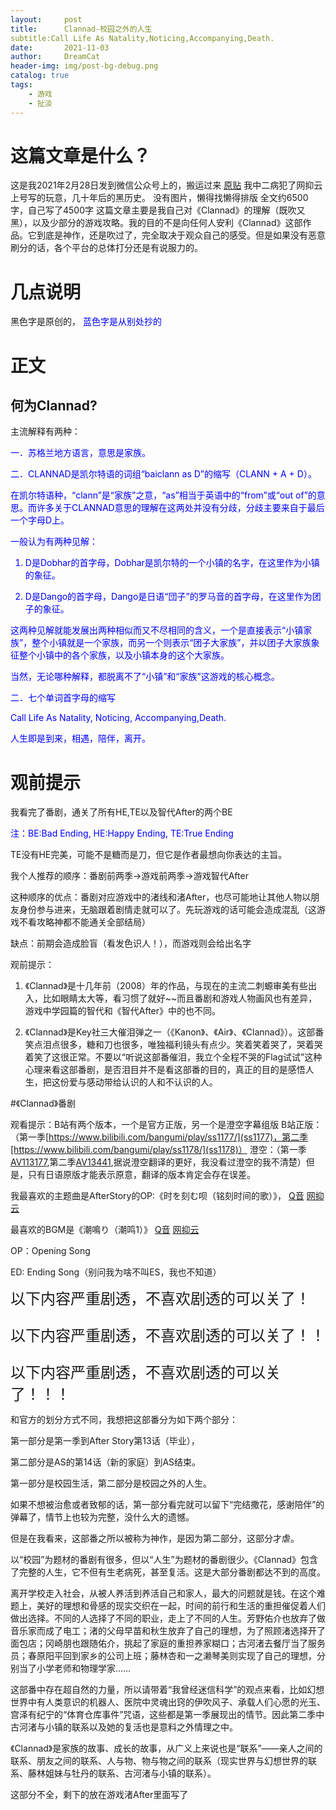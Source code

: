 ```yaml
---
layout:     post
title:      Clannad-校园之外的人生
subtitle:Call Life As Natality,Noticing,Accompanying,Death.
date:       2021-11-03
author:     DreamCat
header-img: img/post-bg-debug.png
catalog: true
tags:
    - 游戏
    - 扯淡
---
```


# 这篇文章是什么？

这是我2021年2月28日发到微信公众号上的，搬运过来
[原贴](https://mp.weixin.qq.com/s/ECJTcIBji2smH3rgpWd2iw)
我中二病犯了网抑云上号写的玩意，几十年后的黑历史。
没有图片，懒得找懒得排版
全文约6500字，自己写了4500字
这篇文章主要是我自己对《Clannad》的理解（既吹又黑），以及少部分的游戏攻略。我的目的不是向任何人安利《Clannad》这部作品。它到底是神作，还是吹过了，完全取决于观众自己的感受。但是如果没有恶意刷分的话，各个平台的总体打分还是有说服力的。

# 几点说明

黑色字是原创的，
<font color=blue>蓝色字是从别处抄的</font>

# 正文

## 何为Clannad?

主流解释有两种：

<font color=blue>一．苏格兰地方语言，意思是家族。

二．CLANNAD是凯尔特语的词组“baiclann as D”的缩写（CLANN + A + D）。

在凯尔特语种，“clann”是“家族”之意，“as”相当于英语中的“from”或“out of”的意思。而许多关于CLANNAD意思的理解在这两处并没有分歧，分歧主要来自于最后一个字母D上。

一般认为有两种见解：

1. D是Dobhar的首字母，Dobhar是凯尔特的一个小镇的名字，在这里作为小镇的象征。

2. D是Dango的首字母，Dango是日语“団子”的罗马音的首字母，在这里作为团子的象征。

这两种见解就能发展出两种相似而又不尽相同的含义，一个是直接表示“小镇家族”，整个小镇就是一个家族，而另一个则表示“团子大家族”，并以团子大家族象征整个小镇中的各个家族，以及小镇本身的这个大家族。

当然，无论哪种解释，都脱离不了“小镇”和“家族”这游戏的核心概念。

二．七个单词首字母的缩写

Call Life As Natality, Noticing, Accompanying,Death.

人生即是到来，相遇，陪伴，离开。</font>

# 观前提示

我看完了番剧，通关了所有HE,TE以及智代After的两个BE

<font color=blue>注：BE:Bad Ending,
HE:Happy Ending,
TE:True Ending</font>

TE没有HE完美，可能不是糖而是刀，但它是作者最想向你表达的主旨。

 

我个人推荐的顺序：番剧前两季→游戏前两季→游戏智代After

这种顺序的优点：番剧对应游戏中的渚线和渚After，也尽可能地让其他人物以朋友身份参与进来，无脑跟着剧情走就可以了。先玩游戏的话可能会造成混乱（这游戏不看攻略神都不能通关全部结局）

缺点：前期会造成脸盲（看发色识人！），而游戏则会给出名字

观前提示：

1. 《Clannad》是十几年前（2008）年的作品，与现在的主流二刺螈审美有些出入，比如眼睛太大等，看习惯了就好~~而且番剧和游戏人物画风也有差异，游戏中学园篇的智代和《智代After》中的也不同。

2. 《Clannad》是Key社三大催泪弹之一（《Kanon》、《Air》、《Clannad》）。这部番笑点泪点很多，糖和刀也很多，唯独福利镜头有点少。笑着笑着哭了，哭着哭着笑了这很正常。不要以“听说这部番催泪，我立个全程不哭的Flag试试”这种心理来看这部番剧，是否泪目并不是看这部番的目的，真正的目的是感悟人生，把这份爱与感动带给认识的人和不认识的人。

#《Clannad》番剧

观看提示：B站有两个版本，一个是官方正版，另一个是澄空字幕组版
B站正版：（第一季[https://www.bilibili.com/bangumi/play/ss1177/](ss1177)，第二季[https://www.bilibili.com/bangumi/play/ss1178/](ss1178)）
澄空：（第一季[AV113177](https://www.bilibili.com/video/av113177),第二季[AV13441](https://www.bilibili.com/video/av13441),据说澄空翻译的更好，我没看过澄空的我不清楚）但是，只有日语原版才能表示原意，翻译的版本肯定会存在误差。

我最喜欢的主题曲是AfterStory的OP:《时を刻む呗（铭刻时间的歌）》，
[Q音]() 
[网抑云]()

最喜欢的BGM是《潮鳴り（潮鸣1）》
[Q音]() 
[网抑云]()

OP：Opening Song

ED: Ending Song（别问我为啥不叫ES，我也不知道）

<font size=5>
以下内容严重剧透，不喜欢剧透的可以关了！

以下内容严重剧透，不喜欢剧透的可以关了！！

以下内容严重剧透，不喜欢剧透的可以关了！！！
</font>


和官方的划分方式不同，我想把这部番分为如下两个部分：

第一部分是第一季到After Story第13话（毕业），

第二部分是AS的第14话（新的家庭）到AS结束。

第一部分是校园生活，第二部分是校园之外的人生。

如果不想被治愈或者致郁的话，第一部分看完就可以留下“完结撒花，感谢陪伴”的弹幕了，情节上也较为完整，没什么大的遗憾。

但是在我看来，这部番之所以被称为神作，是因为第二部分，这部分才虐。

以“校园”为题材的番剧有很多，但以“人生”为题材的番剧很少。《Clannad》包含了完整的人生，它不但有生老病死，甚至复活。这是大部分番剧都达不到的高度。

离开学校走入社会，从被人养活到养活自己和家人，最大的问题就是钱。在这个难题上，美好的理想和骨感的现实交织在一起，时间的前行和生活的重担催促着人们做出选择。不同的人选择了不同的职业，走上了不同的人生。芳野佑介也放弃了做音乐家而成了电工；渚的父母早苗和秋生放弃了自己的理想，为了照顾渚选择开了面包店；冈崎朋也跟随佑介，挑起了家庭的重担养家糊口；古河渚去餐厅当了服务员；春原阳平回到家乡的公司上班；藤林杏和一之濑琴美则实现了自己的理想，分别当了小学老师和物理学家……

这部番中存在超自然的力量，所以请带着“我曾经迷信科学”的观点来看，比如幻想世界中有人类意识的机器人、医院中灵魂出窍的伊吹风子、承载人们心愿的光玉、宫泽有纪宁的“体育仓库事件”咒语，这些都是第一季展现出的情节。因此第二季中古河渚与小镇的联系以及她的复活也是意料之外情理之中。

《Clannad》是家族的故事、成长的故事，从广义上来说也是“联系”——亲人之间的联系、朋友之间的联系、人与物、物与物之间的联系（现实世界与幻想世界的联系、藤林姐妹与牡丹的联系、古河渚与小镇的联系）。

这部分不全，剩下的放在游戏渚After里面写了